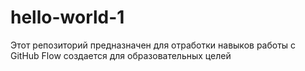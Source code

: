 # hello-world-1
Этот репозиторий предназначен для отработки навыков работы с GitHub Flow
создается для образовательных целей
